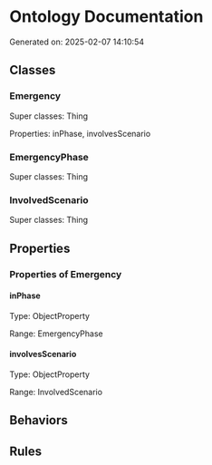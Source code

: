 # Ontology Documentation

Generated on: 2025-02-07 14:10:54

## Classes

### Emergency

Super classes: Thing

Properties: inPhase, involvesScenario


### EmergencyPhase

Super classes: Thing


### InvolvedScenario

Super classes: Thing


## Properties

### Properties of Emergency

#### inPhase

Type: ObjectProperty

Range: EmergencyPhase


#### involvesScenario

Type: ObjectProperty

Range: InvolvedScenario


## Behaviors

## Rules

